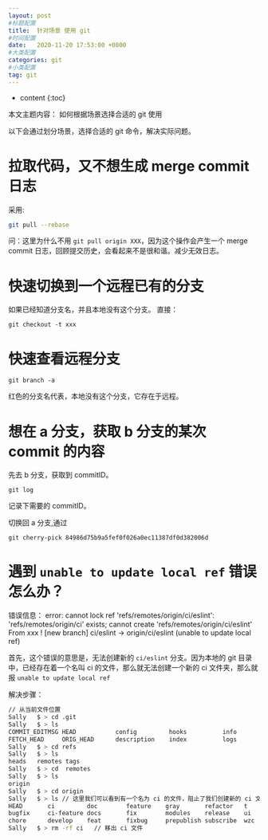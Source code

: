 ```yaml
---
layout: post
#标题配置
title:  针对场景 使用 git
#时间配置
date:   2020-11-20 17:53:00 +0800
#大类配置
categories: git
#小类配置
tag: git
---
```


* content
{:toc}


本文主题内容： 如何根据场景选择合适的 git 使用

以下会通过划分场景，选择合适的 git 命令，解决实际问题。

拉取代码，又不想生成  merge commit 日志
======

采用:

```bash
git pull --rebase
```

问：这里为什么不用 `git pull origin XXX`，因为这个操作会产生一个 merge commit 日志，回顾提交历史，会看起来不是很和谐。减少无效日志。

快速切换到一个远程已有的分支
=====

如果已经知道分支名，并且本地没有这个分支。
直接：
```
git checkout -t xxx
```

快速查看远程分支
=====

```
git branch -a
```
红色的分支名代表，本地没有这个分支，它存在于远程。


想在 a 分支，获取 b 分支的某次 commit 的内容
=====

先去 b 分支，获取到 commitID。
```
git log
```
记录下需要的 commitID。

切换回 a 分支,通过

```
git cherry-pick 84986d75b9a5fef0f026a0ec11387df0d382006d
```

遇到 `unable to update local ref` 错误怎么办？
======
错误信息：
error: cannot lock ref 'refs/remotes/origin/ci/eslint': 'refs/remotes/origin/ci' exists; cannot create 'refs/remotes/origin/ci/eslint'
From xxx
 ! [new branch]          ci/eslint  -> origin/ci/eslint  (unable to update local ref)


 首先，这个错误的意思是，无法创建新的 `ci/eslint` 分支。因为本地的 git 目录中，已经存在着一个名叫 ci 的文件，那么就无法创建一个新的 ci 文件夹，那么就报 `unable to update local ref`

 解决步骤：

 ```bash
 // 从当前文件位置
Sally   $ > cd .git   
Sally   $ > ls
COMMIT_EDITMSG HEAD           config         hooks          info           objects        refs
FETCH_HEAD     ORIG_HEAD      description    index          logs           packed-refs
Sally   $ > cd refs               
Sally   $ > ls
heads   remotes tags
Sally   $ > cd  remotes 
Sally   $ > ls
origin
Sally   $ > cd origin  
Sally   $ > ls // 这里我们可以看到有一个名为 ci 的文件，阻止了我们创建新的 ci 文件夹
HEAD       ci         doc        feature    gray       refactor   t
bugfix     ci-feature docs       fix        modules    release    ui
chore      develop    feat       fixbug     prepublish subscribe  wzc
Sally   $ > rm -rf ci   // 移出 ci 文件   
 ```